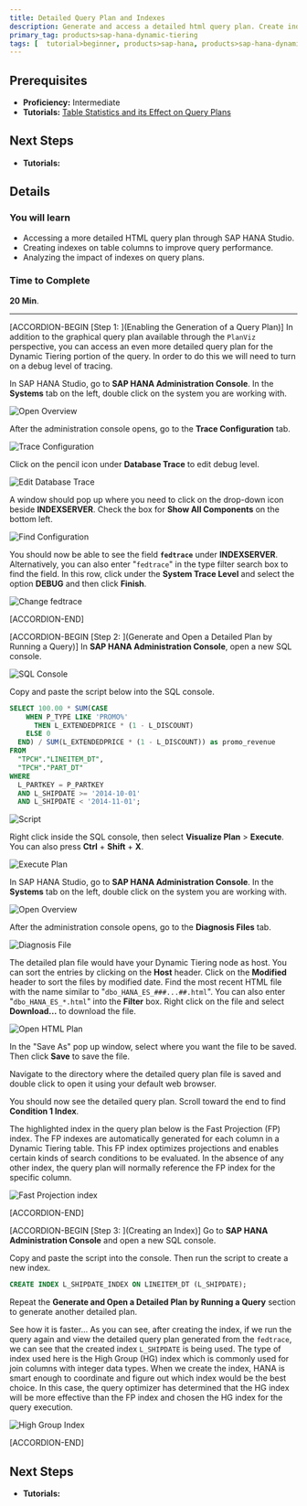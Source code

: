 ```yaml
---
title: Detailed Query Plan and Indexes
description: Generate and access a detailed html query plan. Create indexes on columns.
primary_tag: products>sap-hana-dynamic-tiering
tags: [  tutorial>beginner, products>sap-hana, products>sap-hana-dynamic-tiering, products>sap-hana-studio, topic>big-data, topic>sql ]
---
```

## Prerequisites
 - **Proficiency:** Intermediate
 - **Tutorials:** [Table Statistics and its Effect on Query Plans](https://www.sap.com/developer/tutorials/dt-query-processing-part3.html)

## Next Steps
 - **Tutorials:**

## Details
### You will learn
 - Accessing a more detailed HTML query plan through SAP HANA Studio.
 - Creating indexes on table columns to improve query performance.
 - Analyzing the impact of indexes on query plans.

### Time to Complete
**20 Min**.

---

[ACCORDION-BEGIN [Step 1: ](Enabling the Generation of a Query Plan)]
In addition to the graphical query plan available through the `PlanViz` perspective, you can access an even more detailed query plan for the Dynamic Tiering portion of the query. In order to do this we will need to turn on a debug level of tracing.

In SAP HANA Studio, go to **SAP HANA Administration Console**. In the **Systems** tab on the left, double click on the system you are working with.

![Open Overview](overview.png)

After the administration console opens, go to the **Trace Configuration** tab.

![Trace Configuration](trace.png)

Click on the pencil icon under **Database Trace** to edit debug level.

![Edit Database Trace](edit.png)

A window should pop up where you need to click on the drop-down icon beside **INDEXSERVER**. Check the box for **Show All Components** on the bottom left.

![Find Configuration](find-config.png)

You should now be able to see the field **`fedtrace`** under **INDEXSERVER**. Alternatively, you can also enter "`fedtrace`" in the type filter search box to find the field. In this row, click under the **System Trace Level** and select the option **DEBUG** and then click **Finish**.

![Change fedtrace](fedtrace.png)


[ACCORDION-END]

[ACCORDION-BEGIN [Step 2: ](Generate and Open a Detailed Plan by Running a Query)]
In **SAP HANA Administration Console**, open a new SQL console.

![SQL Console](sql-console.png)

Copy and paste the script below into the SQL console.

```sql
SELECT 100.00 * SUM(CASE
    WHEN P_TYPE LIKE 'PROMO%'
      THEN L_EXTENDEDPRICE * (1 - L_DISCOUNT)
    ELSE 0
  END) / SUM(L_EXTENDEDPRICE * (1 - L_DISCOUNT)) as promo_revenue
FROM
  "TPCH"."LINEITEM_DT",
  "TPCH"."PART_DT"
WHERE
  L_PARTKEY = P_PARTKEY
  AND L_SHIPDATE >= '2014-10-01'
  AND L_SHIPDATE < '2014-11-01';
```

![Script](script.png)

Right click inside the SQL console, then select **Visualize Plan** > **Execute**. You can also press **Ctrl** + **Shift** + **X**.

![Execute Plan](execute.png)

In SAP HANA Studio, go to **SAP HANA Administration Console**. In the **Systems** tab on the left, double click on the system you are working with.

![Open Overview](overview.png)

After the administration console opens, go to the **Diagnosis Files** tab.

![Diagnosis File](diagnosis.png)

The detailed plan file would have your Dynamic Tiering node as host. You can sort the entries by clicking on the **Host** header. Click on the **Modified** header to sort the files by modified date. Find the most recent HTML file with the name similar to "`dbo_HANA_ES_###...##.html`". You can also enter "`dbo_HANA_ES_*.html`" into the **Filter** box. Right click on the file and select **Download...** to download the file.

![Open HTML Plan](open-html.png)

In the "Save As" pop up window, select where you want the file to be saved. Then click **Save** to save the file.

Navigate to the directory where the detailed query plan file is saved and double click to open it using your default web browser.

You should now see the detailed query plan. Scroll toward the end to find **Condition 1 Index**.

The highlighted index in the query plan below is the Fast Projection (FP) index. The FP indexes are automatically generated for each column in a Dynamic Tiering table. This FP index optimizes projections and enables certain kinds of search conditions to be evaluated. In the absence of any other index, the query plan will normally reference the FP index for the specific column.

![Fast Projection index](fp-index.png)


[ACCORDION-END]

[ACCORDION-BEGIN [Step 3: ](Creating an Index)]
Go to **SAP HANA Administration Console** and open a new SQL console.

Copy and paste the script into the console. Then run the script to create a new index.
``` sql
CREATE INDEX L_SHIPDATE_INDEX ON LINEITEM_DT (L_SHIPDATE);
```

Repeat the **Generate and Open a Detailed Plan by Running a Query** section to generate another detailed plan.

See how it is faster...
As you can see, after creating the index, if we run the query again and view the detailed query plan generated from the `fedtrace`, we can see that the created index `L_SHIPDATE` is being used. The type of index used here is the High Group (HG) index which is commonly used for join columns with integer data types. When we create the index, HANA is smart enough to coordinate and figure out which index would be the best choice. In this case, the query optimizer has determined that the HG index will be more effective than the FP index and chosen the HG index for the query execution.

![High Group Index](high-group-index.png)


[ACCORDION-END]

## Next Steps
- **Tutorials:**
